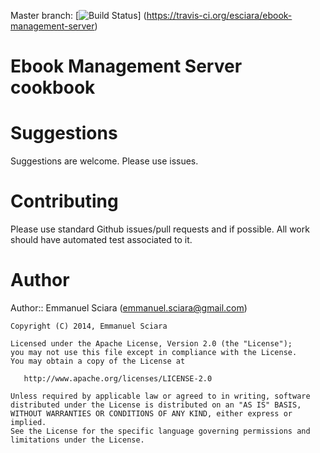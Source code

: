 Master branch: [![Build Status](https://travis-ci.org/esciara/ebook-management-server.png?branch=master)]
(https://travis-ci.org/esciara/ebook-management-server)
# Ebook Management Server cookbook


# Suggestions

Suggestions are welcome. Please use issues.

# Contributing

Please use standard Github issues/pull requests and if possible. All work should have automated test associated to it.

# Author

Author:: Emmanuel Sciara (<emmanuel.sciara@gmail.com>)

```text
Copyright (C) 2014, Emmanuel Sciara

Licensed under the Apache License, Version 2.0 (the "License");
you may not use this file except in compliance with the License.
You may obtain a copy of the License at

   http://www.apache.org/licenses/LICENSE-2.0

Unless required by applicable law or agreed to in writing, software
distributed under the License is distributed on an "AS IS" BASIS,
WITHOUT WARRANTIES OR CONDITIONS OF ANY KIND, either express or implied.
See the License for the specific language governing permissions and
limitations under the License.
```
